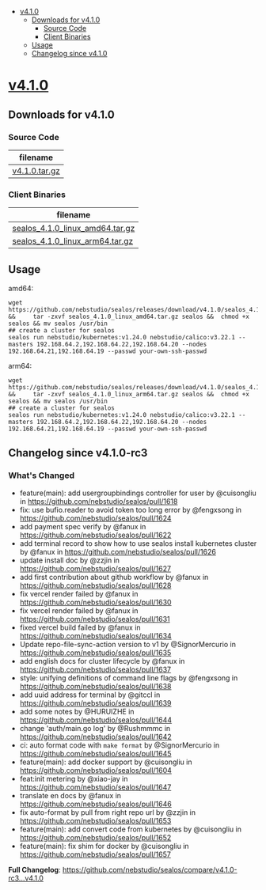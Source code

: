 - [v4.1.0](#v410httpsgithubcomnebstudiosealosreleasestagv410)
  - [Downloads for v4.1.0](#downloads-for-v410)
    - [Source Code](#source-code)
    - [Client Binaries](#client-binaries)
  - [Usage](#usage)
  - [Changelog since v4.1.0](#changelog-since-v410-rc3)


# [v4.1.0](https://github.com/nebstudio/sealos/releases/tag/v4.1.0)

## Downloads for v4.1.0


### Source Code

filename |
-------- |
[v4.1.0.tar.gz](https://github.com/nebstudio/sealos/archive/refs/tags/v4.1.0.tar.gz) |

### Client Binaries

filename |
-------- |
[sealos_4.1.0_linux_amd64.tar.gz](https://github.com/nebstudio/sealos/releases/download/v4.1.0/sealos_4.1.0_linux_amd64.tar.gz) |
[sealos_4.1.0_linux_arm64.tar.gz](https://github.com/nebstudio/sealos/releases/download/v4.1.0/sealos_4.1.0_linux_arm64.tar.gz) |

## Usage

amd64:

```shell
wget  https://github.com/nebstudio/sealos/releases/download/v4.1.0/sealos_4.1.0_linux_amd64.tar.gz  &&     tar -zxvf sealos_4.1.0_linux_amd64.tar.gz sealos &&  chmod +x sealos && mv sealos /usr/bin
## create a cluster for sealos
sealos run nebstudio/kubernetes:v1.24.0 nebstudio/calico:v3.22.1 --masters 192.168.64.2,192.168.64.22,192.168.64.20 --nodes 192.168.64.21,192.168.64.19 --passwd your-own-ssh-passwd
```

arm64:

```shell
wget  https://github.com/nebstudio/sealos/releases/download/v4.1.0/sealos_4.1.0_linux_arm64.tar.gz  &&     tar -zxvf sealos_4.1.0_linux_arm64.tar.gz sealos &&  chmod +x sealos && mv sealos /usr/bin
## create a cluster for sealos
sealos run nebstudio/kubernetes:v1.24.0 nebstudio/calico:v3.22.1 --masters 192.168.64.2,192.168.64.22,192.168.64.20 --nodes 192.168.64.21,192.168.64.19 --passwd your-own-ssh-passwd
```


## Changelog since v4.1.0-rc3

### What's Changed

* feature(main): add usergroupbindings controller for user by @cuisongliu in https://github.com/nebstudio/sealos/pull/1618
* fix: use bufio.reader to avoid token too long error by @fengxsong in https://github.com/nebstudio/sealos/pull/1624
* add payment spec verify by @fanux in https://github.com/nebstudio/sealos/pull/1622
* add terminal record to show how to use sealos install kubernetes cluster by @fanux in https://github.com/nebstudio/sealos/pull/1626
* update install doc by @zzjin in https://github.com/nebstudio/sealos/pull/1627
* add first contribution about github workflow by @fanux in https://github.com/nebstudio/sealos/pull/1628
* fix vercel render failed by @fanux in https://github.com/nebstudio/sealos/pull/1630
* fix vercel render failed by @fanux in https://github.com/nebstudio/sealos/pull/1631
* fixed vercel build failed by @fanux in https://github.com/nebstudio/sealos/pull/1634
* Update repo-file-sync-action version to v1 by @SignorMercurio in https://github.com/nebstudio/sealos/pull/1635
* add english docs for cluster lifecycle by @fanux in https://github.com/nebstudio/sealos/pull/1637
* style: unifying definitions of command line flags by @fengxsong in https://github.com/nebstudio/sealos/pull/1638
* add uuid address for terminal by @gitccl in https://github.com/nebstudio/sealos/pull/1639
* add some notes by @HURUIZHE in https://github.com/nebstudio/sealos/pull/1644
* change 'auth/main.go log' by @Rushmmmc in https://github.com/nebstudio/sealos/pull/1642
* ci: auto format code with `make format` by @SignorMercurio in https://github.com/nebstudio/sealos/pull/1645
* feature(main): add docker support by @cuisongliu in https://github.com/nebstudio/sealos/pull/1604
* feat:init metering by @xiao-jay in https://github.com/nebstudio/sealos/pull/1647
* translate en docs by @fanux in https://github.com/nebstudio/sealos/pull/1646
* fix auto-format by pull from right repo url by @zzjin in https://github.com/nebstudio/sealos/pull/1653
* feature(main): add convert code from kubernetes by @cuisongliu in https://github.com/nebstudio/sealos/pull/1652
* feature(main): fix shim for docker by @cuisongliu in https://github.com/nebstudio/sealos/pull/1657


**Full Changelog**: https://github.com/nebstudio/sealos/compare/v4.1.0-rc3...v4.1.0
